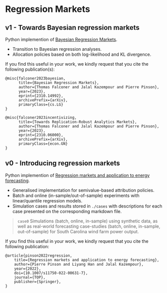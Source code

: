 # Regression Markets

## v1 - Towards Bayesian regression markets
 
Python implemention of [Bayesian Regression Markets](https://arxiv.org/abs/2310.14992). 

* Transition to Bayesian regression analyses.
* Allocation policies based on both log-likelihood and KL divergence.

If you find this useful in your work, we kindly request that you cite the following publication(s):

```
@misc{falconer2023bayesian,
      title={Bayesian Regression Markets}, 
      author={Thomas Falconer and Jalal Kazempour and Pierre Pinson},
      year={2023},
      eprint={2310.14992},
      archivePrefix={arXiv},
      primaryClass={cs.LG}
}
```

```
@misc{falconer2023incentivizing,
      title={Towards Replication-Robust Analytics Markets}, 
      author={Thomas Falconer and Jalal Kazempour and Pierre Pinson},
      year={2023},
      eprint={2310.06000},
      archivePrefix={arXiv},
      primaryClass={econ.GN}
}
```

## v0 - Introducing regression markets
 
Python implemention of [Regression markets and application to energy forecasting](https://link.springer.com/article/10.1007/s11750-022-00631-7). 

* Generalised implementation for semivalue-based attribution policies.
* Batch and online (in-sample/out-of-sample) experiments with linear/quantile regression models.
* Simulation cases and results stored in `./cases` with descriptions for each case presented on the corresponding markdown file.
  
> `case0` Simulations (batch, online, in-sample) using synthetic data, as well as real-world forecasting case-studies (batch, online, in-sample, out-of-sample) for South Carolina wind farm power output.


If you find this useful in your work, we kindly request that you cite the following publication:

```
@article{pinson2022regression,
    title={Regression markets and application to energy forecasting},
    author={Pierre Pinson and Liyang Han and Jalal Kazempour},
    year={2022},
    doi={10.1007/s11750-022-00631-7},
    journal={TOP},
    publisher={Springer},
}
```